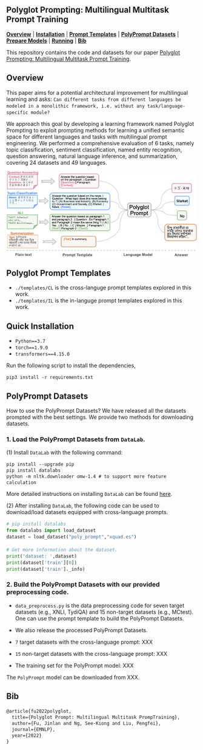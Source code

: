 ## Polyglot Prompting: Multilingual Multitask Prompt Training
[**Overview**](https://hub.fastgit.org/neulab/SpanNER#overview) | 
[**Installation**](https://hub.fastgit.org/neulab/SpanNER#how-to-run) |
[**Prompt Templates**](https://hub.fastgit.org/neulab/SpanNER#quick-installation) |
[**PolyPrompt Datasets**](https://hub.fastgit.org/neulab/SpanNER#demo) | 
[**Prepare Models**](https://hub.fastgit.org/neulab/SpanNER#prepare-models) |
[**Running**](https://hub.fastgit.org/neulab/SpanNER#how-to-run) |
[**Bib**](https://hub.fastgit.org/neulab/SpanNER#bib)


This repository contains the code and datasets for our paper [Polyglot Prompting: Multilingual Multitask Prompt Training](https://arxiv.org/pdf/2204.14264.pdf).

## Overview
This paper aims for a potential architectural improvement for multilingual learning and asks: `Can different tasks from different languages be modeled in a monolithic framework, i.e. without any task/language-specific module? `

We approach this goal by developing a learning framework named Polyglot Prompting to exploit prompting methods for learning a unified semantic space for different languages and tasks with multilingual prompt engineering.
We performed a comprehensive evaluation of $6$ tasks, namely topic classification, sentiment classification, named entity recognition, question answering, natural language inference, and summarization, covering $24$ datasets and $49$ languages.  

<div  align="center">
 <img src="pic/polyprompt_frame.png" width = "700" alt="d" align=center />
</div>


## Polyglot Prompt Templates
- `./templates/CL` is the cross-languge prompt templates explored in this work.
- `./templates/IL` is the in-languge prompt templates explored in this work.


## Quick Installation

- `Python==3.7`
- `torch==1.9.0`
- `transformers==4.15.0`

Run the following script to install the dependencies,
```
pip3 install -r requirements.txt
```


## PolyPrompt Datasets

How to use the PolyPrompt Datasets?
We have released all the datasets prompted with the best settings. We provide two methods for downloading datasets.

### 1. Load the PolyPrompt Datasets from `DataLab`.

(1) Install `DataLab` with the following command:

```
pip install --upgrade pip
pip install datalabs
python -m nltk.downloader omw-1.4 # to support more feature calculation
```

More detailed instructions on installing `DataLab` can be found [here](https://github.com/ExpressAI/DataLab).


(2) After installing `DataLab`, the following code can be used to download/load datasets equipped with cross-language prompts.


```python
# pip install datalabs
from datalabs import load_dataset
dataset = load_dataset("poly_prompt","xquad.es")

# Get more information about the dataset.
print('dataset: ',dataset)
print(dataset['train'][0])
print(dataset['train']._info)
```
 
### 2. Build the PolyPrompt Datasets with our provided preprocessing code.

- `data_preprocess.py` is the data preprocessing code for seven target datasets (e.g., XNLI, TydiQA) and 15 non-target datasets (e.g., MCtest). One can use the prompt template to build the PolyPrompt Datasets.

- We also release the processed PolyPrompt Datasets. 
-  `7` target datasets with the cross-language prompt: XXX
-  `15` non-target datasets with the cross-language prompt: XXX
- The training set for the PolyPrompt model: XXX

The `PolyPrompt` model can be downloaded from XXX.


## Bib

```
@article{fu2022polyglot,
  title={Polyglot Prompt: Multilingual Multitask PrompTraining},
  author={Fu, Jinlan and Ng, See-Kiong and Liu, Pengfei},
  journal={EMNLP},
  year={2022}
}
```










